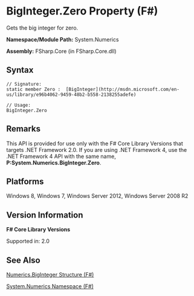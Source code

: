 # BigInteger.Zero Property (F#)

Gets the big integer for zero.

**Namespace/Module Path:** System.Numerics

**Assembly:** FSharp.Core (in FSharp.Core.dll)


## Syntax

```
// Signature:
static member Zero :  [BigInteger](http://msdn.microsoft.com/en-us/library/e96b4062-9459-48b2-b558-2138255adefe)

// Usage:
BigInteger.Zero
```

## Remarks
This API is provided for use only with the F# Core Library Versions that targets .NET Framework 2.0. If you are using .NET Framework 4, use the .NET Framework 4 API with the same name, **P:System.Numerics.BigInteger.Zero**.


## Platforms
Windows 8, Windows 7, Windows Server 2012, Windows Server 2008 R2


## Version Information
**F# Core Library Versions**

Supported in: 2.0




## See Also
[Numerics.BigInteger Structure &#40;F&#35;&#41;](Numerics.BigInteger+Structure+%28FSharp%29.md)

[System.Numerics Namespace &#40;F&#35;&#41;](System.Numerics+Namespace+%28FSharp%29.md)

